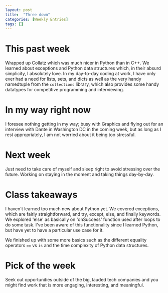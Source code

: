 ```yaml
---
layout: post
title:  "Three down"
categories: [Weekly Entries]
tags: []
---
```


# This past week

Wrapped up Collatz which was much nicer in Python than in C++. We learned about exceptions and Python data structures which, in their absurd simplicity, I absolutely love. In my day-to-day coding at work, I have only ever had a need for lists, sets, and dicts as well as the very handy namedtuple from the `collections` library, which also provides some handy datatypes for competitive programming and interviewing.

# In my way right now

I foresee nothing getting in my way; busy with Graphics and flying out for an interview with Dante in Washington DC in the coming week, but as long as I rest appropriately, I am not worried about it being too stressful.

# Next week

Just need to take care of myself and sleep right to avoid stressing over the future. Working on staying in the moment and taking things day-by-day.

# Class takeaways

I haven't learned too much new about Python yet. We covered exceptions, which are fairly straightforward, and try, except, else, and finally keywords. We explored 'else' as basically on 'onSuccess' function used after loops to do some task. I've been aware of this functionality since I learned Python, but have yet to have a particular use case for it.

We finished up with some more basics such as the different equality operators `==` vs `is` and the time complexity of Python data structures.

# Pick of the week

Seek out opportunities outside of the big, lauded tech companies and you might find work that is more engaging, interesting, and meaningful.